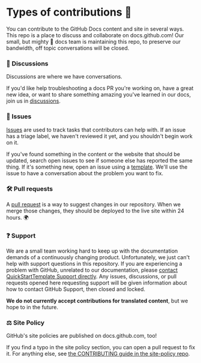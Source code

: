 # Types of contributions :memo:
You can contribute to the GitHub Docs content and site in several ways. This repo is a place to discuss and collaborate on docs.github.com! Our small, but mighty :muscle: docs team is maintaining this repo, to preserve our bandwidth, off topic conversations will be closed.

### :mega: Discussions
Discussions are where we have conversations.

If you'd like help troubleshooting a docs PR you're working on, have a great new idea, or want to share something amazing you've learned in our docs, join us in [discussions]([https://github.com/github/docs/discussions](https://github.com/seraph776/QuickStartTemplate)).

### :lady_beetle: Issues
[Issues]([https://docs.github.com/en/github/managing-your-work-on-github/about-issues](https://github.com/seraph776/QuickStartTemplate/issues)) are used to track tasks that contributors can help with. If an issue has a triage label, we haven't reviewed it yet, and you shouldn't begin work on it.

If you've found something in the content or the website that should be updated, search open issues to see if someone else has reported the same thing. If it's something new, open an issue using a [template](https://github.com/github/docs/issues/new/choose). We'll use the issue to have a conversation about the problem you want to fix.

### :hammer_and_wrench: Pull requests
A [pull request](https://github.com/seraph776/QuickStartTemplate/pulls) is a way to suggest changes in our repository. When we merge those changes, they should be deployed to the live site within 24 hours. :earth_africa:



### :question: Support
We are a small team working hard to keep up with the documentation demands of a continuously changing product. Unfortunately, we just can't help with support questions in this repository. If you are experiencing a problem with GitHub, unrelated to our documentation, please [contact QuickStartTemplate Support directly](https://github.com/seraph776/QuickStartTemplate/blob/main/SUPPORT.md). Any issues, discussions, or pull requests opened here requesting support will be given information about how to contact GitHub Support, then closed and locked.



**We do not currently accept contributions for translated content**, but we hope to in the future.

### :balance_scale: Site Policy
GitHub's site policies are published on docs.github.com, too!

If you find a typo in the site policy section, you can open a pull request to fix it. For anything else, see [the CONTRIBUTING guide in the site-policy repo](https://github.com/seraph776/QuickStartTemplate/blob/main/CONTRIBUTING.md).

